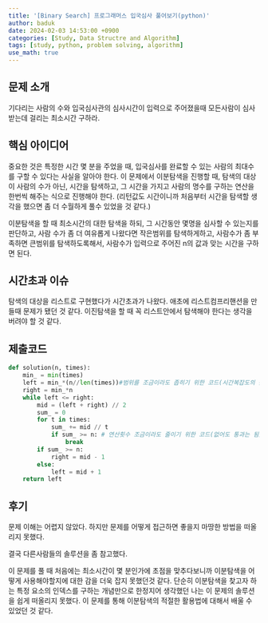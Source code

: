 ```yaml
---
title: '[Binary Search] 프로그래머스 입국심사 풀어보기(python)'
author: baduk
date: 2024-02-03 14:53:00 +0900
categories: [Study, Data Structre and Algorithm]
tags: [study, python, problem solving, algorithm]
use_math: true
---
```

## 문제 소개
기다리는 사람의 수와 입국심사관의 심사시간이 입력으로 주어졌을때 모든사람이 심사받는데 걸리는 최소시간 구하라.

## 핵심 아이디어
중요한 것은 특정한 시간 몇 분을 주었을 때, 입국심사를 완료할 수 있는 사람의 최대수를 구할 수 있다는 사실을 알아야 한다. 이 문제에서 이분탐색을 진행할 때, 탐색의 대상이 사람의 수가 아닌, 시간을 탐색하고, 그 시간을 가지고 사람의 명수를 구하는 연산을 한번씩 해주는 식으로 진행해야 한다. (리턴값도 시간이니까 처음부터 시간을 탐색할 생각을 했으면 좀 더 수월하게 풀수 있었을 것 같다.)

이분탐색을 할 때 최소시간의 대한 탐색을 하되, 그 시간동안 몇명을 심사할 수 있는지를 판단하고, 사람 수가 좀 더 여유롭게 나왔다면 작은범위를 탐색하게하고, 사람수가 좀 부족하면 큰범위를 탐색하도록해서, 사람수가 입력으로 주어진 n의 값과 맞는 시간을 구하면 된다.

## 시간초과 이슈
탐색의 대상을 리스트로 구현했다가 시간초과가 나왔다. 애초에 리스트컴프리핸션을 만들때 문제가 됐던 것 같다. 이진탐색을 할 때 꼭 리스트안에서 탐색해야 한다는 생각을 버려야 할 것 같다.

## 제출코드
```python
def solution(n, times):
    min_ = min(times)
    left = min_*(n//len(times))#범위를 조금이라도 좁히기 위한 코드(시간복잡도의 큰 영향은 안줄듯)
    right = min_*n
    while left <= right:
        mid = (left + right) // 2
        sum_ = 0
        for t in times:
            sum_ += mid // t
            if sum_ >= n: # 연산횟수 조금이라도 줄이기 위한 코드(없어도 통과는 됨)
                break
        if sum_ >= n:
            right = mid - 1
        else:
            left = mid + 1
    return left
```


## 후기
문제 이해는 어렵지 않았다. 하지만 문제를 어떻게 접근하면 좋을지 마땅한 방법을 떠올리지 못했다.

결국 다른사람들의 솔루션을 좀 참고했다.

이 문제를 풀 때 처음에는 최소시간이 몇 분인가에 초점을 맞추다보니까 이분탐색을 어떻게 사용해야할지에 대한 감을 더욱 잡지 못했던것 같다. 
단순히 이분탐색을 찾고자 하는 특정 요소의 인덱스를 구하는 개념만으로 한정지어 생각했던 나는 이 문제의 솔루션을 쉽게 떠올리지 못했다. 이 문제를 통해 이분탐색의 적절한 활용법에 대해서 배울 수 있었던 것 같다.